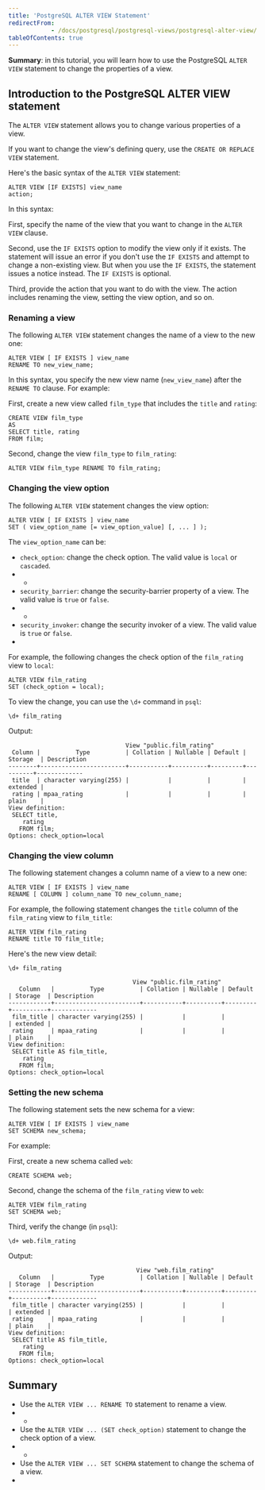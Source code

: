 ```yaml
---
title: 'PostgreSQL ALTER VIEW Statement'
redirectFrom: 
            - /docs/postgresql/postgresql-views/postgresql-alter-view/
tableOfContents: true
---
```


**Summary**: in this tutorial, you will learn how to use the PostgreSQL `ALTER VIEW` statement to change the properties of a view.



## Introduction to the PostgreSQL ALTER VIEW statement



The `ALTER VIEW` statement allows you to change various properties of a view.



If you want to change the view's defining query, use the `CREATE OR REPLACE VIEW` statement.



Here's the basic syntax of the `ALTER VIEW` statement:



```
ALTER VIEW [IF EXISTS] view_name
action;
```



In this syntax:



First, specify the name of the view that you want to change in the `ALTER VIEW` clause.



Second, use the `IF EXISTS` option to modify the view only if it exists. The statement will issue an error if you don't use the `IF EXISTS` and attempt to change a non-existing view. But when you use the `IF EXISTS`, the statement issues a notice instead. The `IF EXISTS` is optional.



Third, provide the action that you want to do with the view. The action includes renaming the view, setting the view option, and so on.



### Renaming a view



The following `ALTER VIEW` statement changes the name of a view to the new one:



```
ALTER VIEW [ IF EXISTS ] view_name
RENAME TO new_view_name;
```



In this syntax, you specify the new view name (`new_view_name`) after the `RENAME TO` clause. For example:



First, create a new view called `film_type` that includes the `title` and `rating`:



```
CREATE VIEW film_type
AS
SELECT title, rating
FROM film;
```



Second, change the view `film_type` to `film_rating`:



```
ALTER VIEW film_type RENAME TO film_rating;
```



### Changing the view option



The following `ALTER VIEW` statement changes the view option:



```
ALTER VIEW [ IF EXISTS ] view_name
SET ( view_option_name [= view_option_value] [, ... ] );
```



The `view_option_name` can be:



- `check_option`: change the check option. The valid value is `local` or `cascaded`.
- -
- `security_barrier`: change the security-barrier property of a view. The valid value is `true` or `false`.
- -
- `security_invoker`: change the security invoker of a view. The valid value is `true` or `false`.
- 


For example, the following changes the check option of the `film_rating` view to `local`:



```
ALTER VIEW film_rating
SET (check_option = local);
```



To view the change, you can use the `\d+` command in `psql`:



```
\d+ film_rating
```



Output:



```
                                 View "public.film_rating"
 Column |          Type          | Collation | Nullable | Default | Storage  | Description
--------+------------------------+-----------+----------+---------+----------+-------------
 title  | character varying(255) |           |          |         | extended |
 rating | mpaa_rating            |           |          |         | plain    |
View definition:
 SELECT title,
    rating
   FROM film;
Options: check_option=local
```



### Changing the view column



The following statement changes a column name of a view to a new one:



```
ALTER VIEW [ IF EXISTS ] view_name
RENAME [ COLUMN ] column_name TO new_column_name;
```



For example, the following statement changes the `title` column of the `film_rating` view to `film_title`:



```
ALTER VIEW film_rating
RENAME title TO film_title;
```



Here's the new view detail:



```
\d+ film_rating
```



```
                                   View "public.film_rating"
   Column   |          Type          | Collation | Nullable | Default | Storage  | Description
------------+------------------------+-----------+----------+---------+----------+-------------
 film_title | character varying(255) |           |          |         | extended |
 rating     | mpaa_rating            |           |          |         | plain    |
View definition:
 SELECT title AS film_title,
    rating
   FROM film;
Options: check_option=local
```



### Setting the new schema



The following statement sets the new schema for a view:



```
ALTER VIEW [ IF EXISTS ] view_name
SET SCHEMA new_schema;
```



For example:



First, create a new schema called `web`:



```
CREATE SCHEMA web;
```



Second, change the schema of the `film_rating` view to `web`:



```
ALTER VIEW film_rating
SET SCHEMA web;
```



Third, verify the change (in `psql`):



```
\d+ web.film_rating
```



Output:



```
                                    View "web.film_rating"
   Column   |          Type          | Collation | Nullable | Default | Storage  | Description
------------+------------------------+-----------+----------+---------+----------+-------------
 film_title | character varying(255) |           |          |         | extended |
 rating     | mpaa_rating            |           |          |         | plain    |
View definition:
 SELECT title AS film_title,
    rating
   FROM film;
Options: check_option=local
```



## Summary



- Use the `ALTER VIEW ... RENAME TO` statement to rename a view.
- -
- Use the `ALTER VIEW ... (SET check_option)` statement to change the check option of a view.
- -
- Use the `ALTER VIEW ... SET SCHEMA` statement to change the schema of a view.
- 
